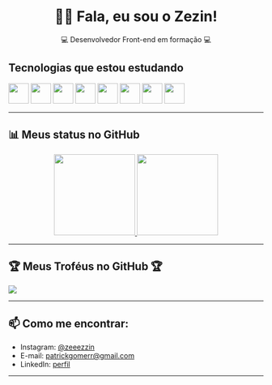 <h1 align="center">👋🏽 Fala, eu sou o Zezin!</h1>

<p align="center">
  💻 Desenvolvedor Front-end em formação 💻
  
</p>

<h2 align="left"> Tecnologias que estou estudando </h2>
<p align="left">
  <img src="https://cdn.jsdelivr.net/gh/devicons/devicon/icons/html5/html5-original.svg" width="40"/>
  <img src="https://cdn.jsdelivr.net/gh/devicons/devicon/icons/css3/css3-original.svg" width="40"/>
  <img src="https://cdn.jsdelivr.net/gh/devicons/devicon/icons/javascript/javascript-original.svg" width="40"/>
  <img src="https://cdn.jsdelivr.net/gh/devicons/devicon/icons/react/react-original.svg" width="40"/>
  <img src="https://cdn.jsdelivr.net/gh/devicons/devicon/icons/python/python-original.svg" width="40"/>
  <img src="https://cdn.jsdelivr.net/gh/devicons/devicon/icons/c/c-original.svg" width="40"/>
  <img src="https://cdn.jsdelivr.net/gh/devicons/devicon/icons/cplusplus/cplusplus-original.svg" width="40"/>
  <img src="https://cdn.jsdelivr.net/gh/devicons/devicon/icons/github/github-original.svg" width="40"/>
</p>

---

<h2 align="left"> 📊 Meus status no GitHub </h2>

<div align="center">
  <a href="https://github.com/zezin-dev">
    <img height="160em" src="https://github-readme-stats.vercel.app/api?username=zezin-dev&show_icons=true&theme=tokyonight&include_all_commits=true&count_private=true"/>
    <img height="160em" src="https://github-readme-stats.vercel.app/api/top-langs/?username=zezin-dev&layout=compact&langs_count=7&theme=tokyonight"/>
  </a>
</div>

---

<h2 align="left"> 🏆 Meus Troféus no GitHub 🏆 </h2>

<p align="left">
  <img src="https://github-profile-trophy.vercel.app/?username=zezin-dev&theme=tokyonight&no-frame=true&column=7&margin-w=10" />
</p>

---

## 📫 Como me encontrar:
- Instagram: [@zeeezzin](https://instagram.com/zeeezzin)
- E-mail: patrickgomerr@gmail.com
- LinkedIn: [perfil](https://linkedin.com/in/patrickgomerr)

---
